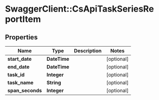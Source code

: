 # SwaggerClient::CsApiTaskSeriesReportItem

## Properties
Name | Type | Description | Notes
------------ | ------------- | ------------- | -------------
**start_date** | **DateTime** |  | [optional] 
**end_date** | **DateTime** |  | [optional] 
**task_id** | **Integer** |  | [optional] 
**task_name** | **String** |  | [optional] 
**span_seconds** | **Integer** |  | [optional] 


